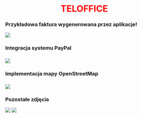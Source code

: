 <h1 style="text-align:center; color:red">TELOFFICE</h1>
<h3>Przykładowa faktura wygenerowana przez aplikacje!</h3>
<img src="https://user-images.githubusercontent.com/64831922/130855894-ebb4bfa3-2dac-4f5d-b4f2-276f61a45b0e.png">
<h3>Integracja systemu PayPal<h3>
<img src="https://user-images.githubusercontent.com/64831922/130855996-1b9b5db7-6686-4121-bd50-46922f22b32a.png">
<h3>Implementacja mapy OpenStreetMap<h3>
<img src="https://user-images.githubusercontent.com/64831922/130856578-dcb9a31d-01f7-4fef-98f9-7f0334755d75.png">
<h3>Pozostałe zdjęcia</h3>
<img src="https://user-images.githubusercontent.com/64831922/130856754-69595e9a-1516-49bf-849c-3cef6fbde8d1.png">
<img src="https://user-images.githubusercontent.com/64831922/130856771-ac116d3a-db5e-4065-9758-6000da42315a.png">

